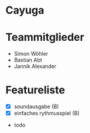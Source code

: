 # Cayuga

# Teammitglieder
- Simon Wöhler
- Bastian Abt
- Jannik Alexander

# Featureliste

- [x] soundausgabe (B)
- [x] einfaches rythmusspiel (B)
- todo

